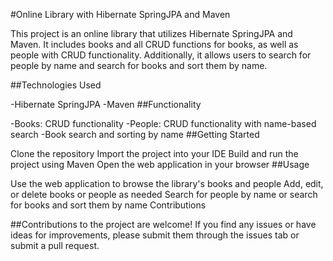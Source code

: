 #Online Library with Hibernate SpringJPA and Maven

This project is an online library that utilizes Hibernate SpringJPA and Maven. It includes books and all CRUD functions for books, as well as people with CRUD functionality. Additionally, it allows users to search for people by name and search for books and sort them by name.

##Technologies Used

-Hibernate SpringJPA
-Maven
##Functionality

-Books: CRUD functionality
-People: CRUD functionality with name-based search
-Book search and sorting by name
##Getting Started

Clone the repository
Import the project into your IDE
Build and run the project using Maven
Open the web application in your browser
##Usage

Use the web application to browse the library's books and people
Add, edit, or delete books or people as needed
Search for people by name or search for books and sort them by name
Contributions

##Contributions to the project are welcome! 
If you find any issues or have ideas for improvements, please submit them through the issues tab or submit a pull request.

